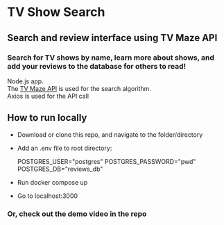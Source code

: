 # TV Show Search

## Search and review interface using TV Maze API
### Search for TV shows by name, learn more about shows, and add your reviews to the database for others to read!

Node.js app.  
The [TV Maze API](https://www.tvmaze.com/api) is used for the search algorithm.  
Axios is used for the API call


## How to run locally
- Download or clone this repo, and navigate to the folder/directory
- Add an .env file to root directory:  

    POSTGRES_USER="postgres"
    POSTGRES_PASSWORD="pwd"
    POSTGRES_DB="reviews_db"

- Run docker compose up  
- Go to localhost:3000 

### Or, check out the demo video in the repo
